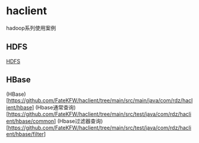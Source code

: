 # haclient
hadoop系列使用案例

## HDFS
[HDFS](https://github.com/FateKFW/haclient/tree/main/src/main/java/com/rdz/haclient/hdfs)

## HBase
(HBase)[https://github.com/FateKFW/haclient/tree/main/src/main/java/com/rdz/haclient/hbase]
(Hbase通常查询)[https://github.com/FateKFW/haclient/tree/main/src/test/java/com/rdz/haclient/hbase/common]
(Hbase过滤器查询)[https://github.com/FateKFW/haclient/tree/main/src/test/java/com/rdz/haclient/hbase/filter]
